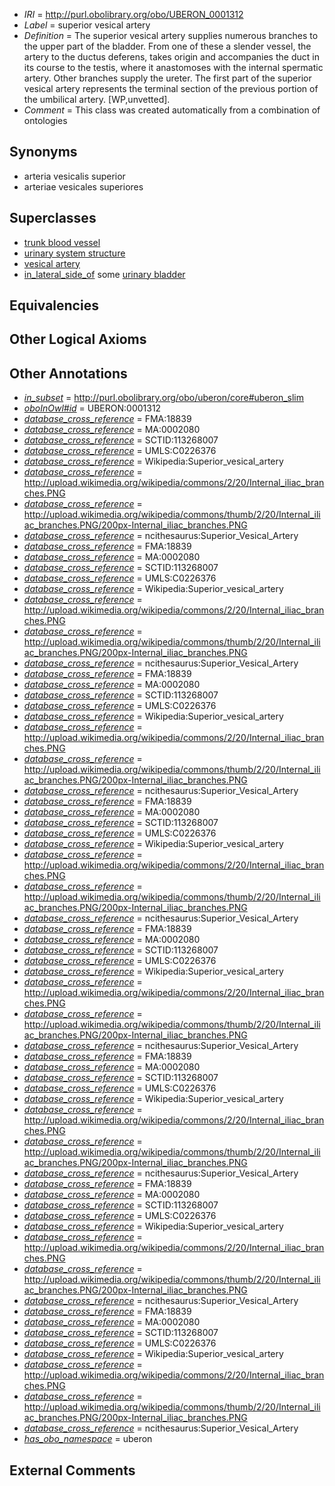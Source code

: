  * *IRI* = http://purl.obolibrary.org/obo/UBERON_0001312
 * *Label* = superior vesical artery
 * *Definition* = The superior vesical artery supplies numerous branches to the upper part of the bladder. From one of these a slender vessel, the artery to the ductus deferens, takes origin and accompanies the duct in its course to the testis, where it anastomoses with the internal spermatic artery. Other branches supply the ureter. The first part of the superior vesical artery represents the terminal section of the previous portion of the umbilical artery. [WP,unvetted].
 * *Comment* = This class was created automatically from a combination of ontologies

## Synonyms

 * arteria vesicalis superior
 * arteriae vesicales superiores

## Superclasses

 * [trunk blood vessel](../../UBERON/13/UBERON_0003513.md)
 * [urinary system structure](../../UBERON/54/UBERON_0006554.md)
 * [vesical artery](../../UBERON/27/UBERON_0009027.md)
 * [in_lateral_side_of](../../BSPO/26/BSPO_0000126.md) some [urinary bladder](../../UBERON/55/UBERON_0001255.md)

## Equivalencies


## Other Logical Axioms


## Other Annotations

 * *[in_subset](../../et/oboInOwl#inSubset.md)* = http://purl.obolibrary.org/obo/uberon/core#uberon_slim
 * *[oboInOwl#id](../../id/oboInOwl#id.md)* = UBERON:0001312
 * *[database_cross_reference](../../ef/oboInOwl#hasDbXref.md)* = FMA:18839
 * *[database_cross_reference](../../ef/oboInOwl#hasDbXref.md)* = MA:0002080
 * *[database_cross_reference](../../ef/oboInOwl#hasDbXref.md)* = SCTID:113268007
 * *[database_cross_reference](../../ef/oboInOwl#hasDbXref.md)* = UMLS:C0226376
 * *[database_cross_reference](../../ef/oboInOwl#hasDbXref.md)* = Wikipedia:Superior_vesical_artery
 * *[database_cross_reference](../../ef/oboInOwl#hasDbXref.md)* = http://upload.wikimedia.org/wikipedia/commons/2/20/Internal_iliac_branches.PNG
 * *[database_cross_reference](../../ef/oboInOwl#hasDbXref.md)* = http://upload.wikimedia.org/wikipedia/commons/thumb/2/20/Internal_iliac_branches.PNG/200px-Internal_iliac_branches.PNG
 * *[database_cross_reference](../../ef/oboInOwl#hasDbXref.md)* = ncithesaurus:Superior_Vesical_Artery
 * *[database_cross_reference](../../ef/oboInOwl#hasDbXref.md)* = FMA:18839
 * *[database_cross_reference](../../ef/oboInOwl#hasDbXref.md)* = MA:0002080
 * *[database_cross_reference](../../ef/oboInOwl#hasDbXref.md)* = SCTID:113268007
 * *[database_cross_reference](../../ef/oboInOwl#hasDbXref.md)* = UMLS:C0226376
 * *[database_cross_reference](../../ef/oboInOwl#hasDbXref.md)* = Wikipedia:Superior_vesical_artery
 * *[database_cross_reference](../../ef/oboInOwl#hasDbXref.md)* = http://upload.wikimedia.org/wikipedia/commons/2/20/Internal_iliac_branches.PNG
 * *[database_cross_reference](../../ef/oboInOwl#hasDbXref.md)* = http://upload.wikimedia.org/wikipedia/commons/thumb/2/20/Internal_iliac_branches.PNG/200px-Internal_iliac_branches.PNG
 * *[database_cross_reference](../../ef/oboInOwl#hasDbXref.md)* = ncithesaurus:Superior_Vesical_Artery
 * *[database_cross_reference](../../ef/oboInOwl#hasDbXref.md)* = FMA:18839
 * *[database_cross_reference](../../ef/oboInOwl#hasDbXref.md)* = MA:0002080
 * *[database_cross_reference](../../ef/oboInOwl#hasDbXref.md)* = SCTID:113268007
 * *[database_cross_reference](../../ef/oboInOwl#hasDbXref.md)* = UMLS:C0226376
 * *[database_cross_reference](../../ef/oboInOwl#hasDbXref.md)* = Wikipedia:Superior_vesical_artery
 * *[database_cross_reference](../../ef/oboInOwl#hasDbXref.md)* = http://upload.wikimedia.org/wikipedia/commons/2/20/Internal_iliac_branches.PNG
 * *[database_cross_reference](../../ef/oboInOwl#hasDbXref.md)* = http://upload.wikimedia.org/wikipedia/commons/thumb/2/20/Internal_iliac_branches.PNG/200px-Internal_iliac_branches.PNG
 * *[database_cross_reference](../../ef/oboInOwl#hasDbXref.md)* = ncithesaurus:Superior_Vesical_Artery
 * *[database_cross_reference](../../ef/oboInOwl#hasDbXref.md)* = FMA:18839
 * *[database_cross_reference](../../ef/oboInOwl#hasDbXref.md)* = MA:0002080
 * *[database_cross_reference](../../ef/oboInOwl#hasDbXref.md)* = SCTID:113268007
 * *[database_cross_reference](../../ef/oboInOwl#hasDbXref.md)* = UMLS:C0226376
 * *[database_cross_reference](../../ef/oboInOwl#hasDbXref.md)* = Wikipedia:Superior_vesical_artery
 * *[database_cross_reference](../../ef/oboInOwl#hasDbXref.md)* = http://upload.wikimedia.org/wikipedia/commons/2/20/Internal_iliac_branches.PNG
 * *[database_cross_reference](../../ef/oboInOwl#hasDbXref.md)* = http://upload.wikimedia.org/wikipedia/commons/thumb/2/20/Internal_iliac_branches.PNG/200px-Internal_iliac_branches.PNG
 * *[database_cross_reference](../../ef/oboInOwl#hasDbXref.md)* = ncithesaurus:Superior_Vesical_Artery
 * *[database_cross_reference](../../ef/oboInOwl#hasDbXref.md)* = FMA:18839
 * *[database_cross_reference](../../ef/oboInOwl#hasDbXref.md)* = MA:0002080
 * *[database_cross_reference](../../ef/oboInOwl#hasDbXref.md)* = SCTID:113268007
 * *[database_cross_reference](../../ef/oboInOwl#hasDbXref.md)* = UMLS:C0226376
 * *[database_cross_reference](../../ef/oboInOwl#hasDbXref.md)* = Wikipedia:Superior_vesical_artery
 * *[database_cross_reference](../../ef/oboInOwl#hasDbXref.md)* = http://upload.wikimedia.org/wikipedia/commons/2/20/Internal_iliac_branches.PNG
 * *[database_cross_reference](../../ef/oboInOwl#hasDbXref.md)* = http://upload.wikimedia.org/wikipedia/commons/thumb/2/20/Internal_iliac_branches.PNG/200px-Internal_iliac_branches.PNG
 * *[database_cross_reference](../../ef/oboInOwl#hasDbXref.md)* = ncithesaurus:Superior_Vesical_Artery
 * *[database_cross_reference](../../ef/oboInOwl#hasDbXref.md)* = FMA:18839
 * *[database_cross_reference](../../ef/oboInOwl#hasDbXref.md)* = MA:0002080
 * *[database_cross_reference](../../ef/oboInOwl#hasDbXref.md)* = SCTID:113268007
 * *[database_cross_reference](../../ef/oboInOwl#hasDbXref.md)* = UMLS:C0226376
 * *[database_cross_reference](../../ef/oboInOwl#hasDbXref.md)* = Wikipedia:Superior_vesical_artery
 * *[database_cross_reference](../../ef/oboInOwl#hasDbXref.md)* = http://upload.wikimedia.org/wikipedia/commons/2/20/Internal_iliac_branches.PNG
 * *[database_cross_reference](../../ef/oboInOwl#hasDbXref.md)* = http://upload.wikimedia.org/wikipedia/commons/thumb/2/20/Internal_iliac_branches.PNG/200px-Internal_iliac_branches.PNG
 * *[database_cross_reference](../../ef/oboInOwl#hasDbXref.md)* = ncithesaurus:Superior_Vesical_Artery
 * *[database_cross_reference](../../ef/oboInOwl#hasDbXref.md)* = FMA:18839
 * *[database_cross_reference](../../ef/oboInOwl#hasDbXref.md)* = MA:0002080
 * *[database_cross_reference](../../ef/oboInOwl#hasDbXref.md)* = SCTID:113268007
 * *[database_cross_reference](../../ef/oboInOwl#hasDbXref.md)* = UMLS:C0226376
 * *[database_cross_reference](../../ef/oboInOwl#hasDbXref.md)* = Wikipedia:Superior_vesical_artery
 * *[database_cross_reference](../../ef/oboInOwl#hasDbXref.md)* = http://upload.wikimedia.org/wikipedia/commons/2/20/Internal_iliac_branches.PNG
 * *[database_cross_reference](../../ef/oboInOwl#hasDbXref.md)* = http://upload.wikimedia.org/wikipedia/commons/thumb/2/20/Internal_iliac_branches.PNG/200px-Internal_iliac_branches.PNG
 * *[database_cross_reference](../../ef/oboInOwl#hasDbXref.md)* = ncithesaurus:Superior_Vesical_Artery
 * *[database_cross_reference](../../ef/oboInOwl#hasDbXref.md)* = FMA:18839
 * *[database_cross_reference](../../ef/oboInOwl#hasDbXref.md)* = MA:0002080
 * *[database_cross_reference](../../ef/oboInOwl#hasDbXref.md)* = SCTID:113268007
 * *[database_cross_reference](../../ef/oboInOwl#hasDbXref.md)* = UMLS:C0226376
 * *[database_cross_reference](../../ef/oboInOwl#hasDbXref.md)* = Wikipedia:Superior_vesical_artery
 * *[database_cross_reference](../../ef/oboInOwl#hasDbXref.md)* = http://upload.wikimedia.org/wikipedia/commons/2/20/Internal_iliac_branches.PNG
 * *[database_cross_reference](../../ef/oboInOwl#hasDbXref.md)* = http://upload.wikimedia.org/wikipedia/commons/thumb/2/20/Internal_iliac_branches.PNG/200px-Internal_iliac_branches.PNG
 * *[database_cross_reference](../../ef/oboInOwl#hasDbXref.md)* = ncithesaurus:Superior_Vesical_Artery
 * *[has_obo_namespace](../../ce/oboInOwl#hasOBONamespace.md)* = uberon

## External Comments

